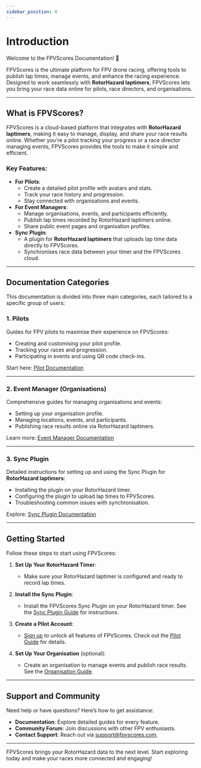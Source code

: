 ```yaml
---
sidebar_position: 0
---
```


# Introduction

Welcome to the FPVScores Documentation! 🎉

FPVScores is the ultimate platform for FPV drone racing, offering tools to publish lap times, manage events, and enhance the racing experience. Designed to work seamlessly with **RotorHazard laptimers**, FPVScores lets you bring your race data online for pilots, race directors, and organisations.

---

## What is FPVScores?

FPVScores is a cloud-based platform that integrates with **RotorHazard laptimers**, making it easy to manage, display, and share your race results online. Whether you're a pilot tracking your progress or a race director managing events, FPVScores provides the tools to make it simple and efficient.

### Key Features:
- **For Pilots**:
  - Create a detailed pilot profile with avatars and stats.
  - Track your race history and progression.
  - Stay connected with organisations and events.
- **For Event Managers**:
  - Manage organisations, events, and participants efficiently.
  - Publish lap times recorded by RotorHazard laptimers online.
  - Share public event pages and organisation profiles.
- **Sync Plugin**:
  - A plugin for **RotorHazard laptimers** that uploads lap time data directly to FPVScores.
  - Synchronises race data between your timer and the FPVScores cloud.

---

## Documentation Categories

This documentation is divided into three main categories, each tailored to a specific group of users:

### 1. **Pilots**
Guides for FPV pilots to maximise their experience on FPVScores:
- Creating and customising your pilot profile.
- Tracking your races and progression.
- Participating in events and using QR code check-ins.

Start here: [Pilot Documentation](./category/pilots/)

---

### 2. **Event Manager (Organisations)**
Comprehensive guides for managing organisations and events:
- Setting up your organisation profile.
- Managing locations, events, and participants.
- Publishing race results online via RotorHazard laptimers.

Learn more: [Event Manager Documentation](./category/organisations)

---

### 3. **Sync Plugin**
Detailed instructions for setting up and using the Sync Plugin for **RotorHazard laptimers**:
- Installing the plugin on your RotorHazard timer.
- Configuring the plugin to upload lap times to FPVScores.
- Troubleshooting common issues with synchronisation.

Explore: [Sync Plugin Documentation](./category/sync-plugin)

---

## Getting Started

Follow these steps to start using FPVScores:

1. **Set Up Your RotorHazard Timer**:
   - Make sure your RotorHazard laptimer is configured and ready to record lap times.

2. **Install the Sync Plugin**:
   - Install the FPVScores Sync Plugin on your RotorHazard timer. See the [Sync Plugin Guide](./sync-plugin/install) for instructions.

3. **Create a Pilot Account**:
   - [Sign up](https://fpvscores.com/signup) to unlock all features of FPVScores. Check out the [Pilot Guide](./pilots/create-account) for details.

4. **Set Up Your Organisation** (optional):
   - Create an organisation to manage events and publish race results. See the [Organisation Guide](./organisations/create-organisation).

---

## Support and Community

Need help or have questions? Here’s how to get assistance:

- **Documentation**: Explore detailed guides for every feature.
- **Community Forum**: Join discussions with other FPV enthusiasts.
- **Contact Support**: Reach out via [support@fpvscores.com](mailto:support@fpvscores.com).

---

FPVScores brings your RotorHazard data to the next level. Start exploring today and make your races more connected and engaging!